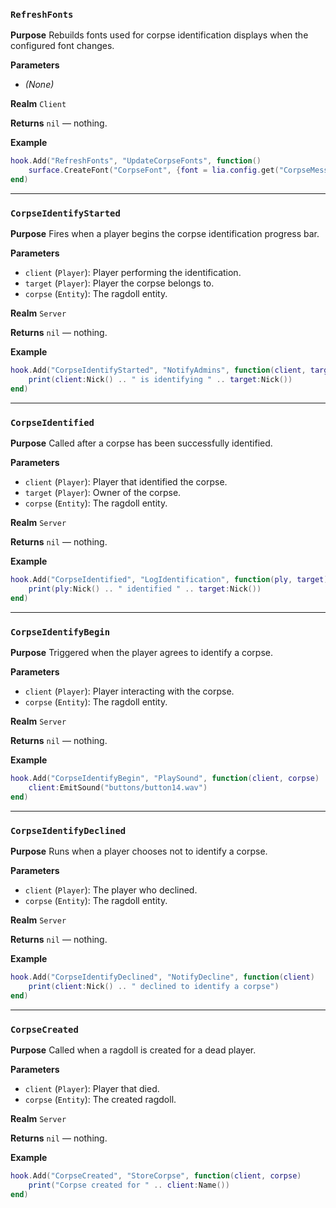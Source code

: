 ### `RefreshFonts`

**Purpose**
Rebuilds fonts used for corpse identification displays when the configured font changes.

**Parameters**

* *(None)*

**Realm**
`Client`

**Returns**
`nil` — nothing.

**Example**

```lua
hook.Add("RefreshFonts", "UpdateCorpseFonts", function()
    surface.CreateFont("CorpseFont", {font = lia.config.get("CorpseMessageFont"), size = 32})
end)
```

---

### `CorpseIdentifyStarted`

**Purpose**
Fires when a player begins the corpse identification progress bar.

**Parameters**

* `client` (`Player`): Player performing the identification.
* `target` (`Player`): Player the corpse belongs to.
* `corpse` (`Entity`): The ragdoll entity.

**Realm**
`Server`

**Returns**
`nil` — nothing.

**Example**

```lua
hook.Add("CorpseIdentifyStarted", "NotifyAdmins", function(client, target)
    print(client:Nick() .. " is identifying " .. target:Nick())
end)
```

---

### `CorpseIdentified`

**Purpose**
Called after a corpse has been successfully identified.

**Parameters**

* `client` (`Player`): Player that identified the corpse.
* `target` (`Player`): Owner of the corpse.
* `corpse` (`Entity`): The ragdoll entity.

**Realm**
`Server`

**Returns**
`nil` — nothing.

**Example**

```lua
hook.Add("CorpseIdentified", "LogIdentification", function(ply, target)
    print(ply:Nick() .. " identified " .. target:Nick())
end)
```

---

### `CorpseIdentifyBegin`

**Purpose**
Triggered when the player agrees to identify a corpse.

**Parameters**

* `client` (`Player`): Player interacting with the corpse.
* `corpse` (`Entity`): The ragdoll entity.

**Realm**
`Server`

**Returns**
`nil` — nothing.

**Example**

```lua
hook.Add("CorpseIdentifyBegin", "PlaySound", function(client, corpse)
    client:EmitSound("buttons/button14.wav")
end)
```

---

### `CorpseIdentifyDeclined`

**Purpose**
Runs when a player chooses not to identify a corpse.

**Parameters**

* `client` (`Player`): The player who declined.
* `corpse` (`Entity`): The ragdoll entity.

**Realm**
`Server`

**Returns**
`nil` — nothing.

**Example**

```lua
hook.Add("CorpseIdentifyDeclined", "NotifyDecline", function(client)
    print(client:Nick() .. " declined to identify a corpse")
end)
```

---

### `CorpseCreated`

**Purpose**
Called when a ragdoll is created for a dead player.

**Parameters**

* `client` (`Player`): Player that died.
* `corpse` (`Entity`): The created ragdoll.

**Realm**
`Server`

**Returns**
`nil` — nothing.

**Example**

```lua
hook.Add("CorpseCreated", "StoreCorpse", function(client, corpse)
    print("Corpse created for " .. client:Name())
end)
```
